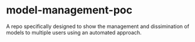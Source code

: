 # model-management-poc
A repo specifically designed to show the management and dissimination of models to multiple users using an automated approach.
